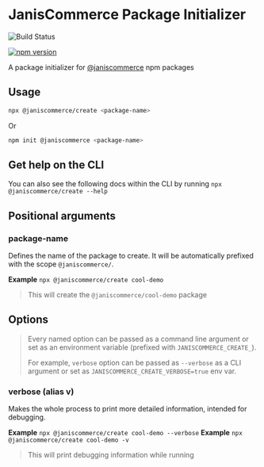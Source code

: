 # JanisCommerce Package Initializer

![Build Status](https://github.com/janis-commerce/create/workflows/Build%20Status/badge.svg)
<!-- [![Coverage Status](https://coveralls.io/repos/github/janis-commerce/create/badge.svg?branch=master)](https://coveralls.io/github/janis-commerce/create?branch=master) -->
[![npm version](https://badge.fury.io/js/%40janiscommerce%2Fapi.svg)](https://www.npmjs.com/package/@janiscommerce/create)

A package initializer for [@janiscommerce](https://www.npmjs.com/~janiscommerce) npm packages

## Usage

```bash
npx @janiscommerce/create <package-name>
```

Or

```bash
npm init @janiscommerce <package-name>
```

## Get help on the CLI

You can also see the following docs within the CLI by running `npx @janiscommerce/create --help`

## Positional arguments

### package-name

Defines the name of the package to create. It will be automatically prefixed with the scope `@janiscommerce/`.

**Example** `npx @janiscommerce/create cool-demo`

> This will create the `@janiscommerce/cool-demo` package

## Options

> Every named option can be passed as a command line argument or set as an environment variable (prefixed with `JANISCOMMERCE_CREATE_`).
>
> For example, `verbose` option can be passed as `--verbose` as a CLI argument or set as `JANISCOMMERCE_CREATE_VERBOSE=true` env var.

### verbose (alias v)

Makes the whole process to print more detailed information, intended for debugging.

**Example** `npx @janiscommerce/create cool-demo --verbose`
**Example** `npx @janiscommerce/create cool-demo -v`

> This will print debugging information while running
